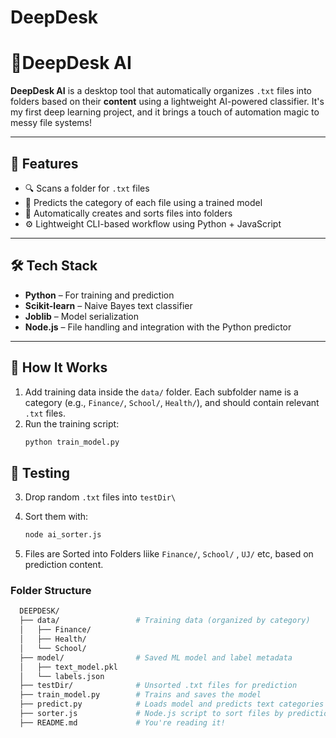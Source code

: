 # DeepDesk

# 🧠DeepDesk AI

**DeepDesk AI** is a desktop tool that automatically organizes `.txt` files into folders based on their **content** using a lightweight AI-powered classifier. It's my first deep learning project, and it brings a touch of automation magic to messy file systems!

---

## 🚀 Features

- 🔍 Scans a folder for `.txt` files
- 🧠 Predicts the category of each file using a trained model
- 📁 Automatically creates and sorts files into folders
- ⚙️ Lightweight CLI-based workflow using Python + JavaScript

---

## 🛠 Tech Stack

- **Python** – For training and prediction
- **Scikit-learn** – Naive Bayes text classifier
- **Joblib** – Model serialization
- **Node.js** – File handling and integration with the Python predictor

---

## 🧪 How It Works

1. Add training data inside the `data/` folder. Each subfolder name is a category (e.g., `Finance/`, `School/`, `Health/`), and should contain relevant `.txt` files.
2. Run the training script:
   ```bash
   python train_model.py

## 🧪 Testing 

3. Drop random `.txt` files into `testDir\`

4.  Sort them with:
    ```bash
    node ai_sorter.js

5. Files are Sorted into Folders liike `Finance/`, `School/` , `UJ/` etc, based on prediction content.


### Folder Structure 
  ```bash
    DEEPDESK/
    ├── data/                 # Training data (organized by category)
    │   ├── Finance/
    │   ├── Health/
    │   └── School/
    ├── model/                # Saved ML model and label metadata
    │   ├── text_model.pkl
    │   └── labels.json
    ├── testDir/              # Unsorted .txt files for prediction
    ├── train_model.py        # Trains and saves the model
    ├── predict.py            # Loads model and predicts text categories
    ├── sorter.js             # Node.js script to sort files by prediction
    ├── README.md             # You're reading it! 



